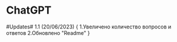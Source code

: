 # ChatGPT
#Updates#
1.1 (20/06/2023) 
{
1.Увеличено количество вопросов и ответов
2.Обновлено "Readme"
}
